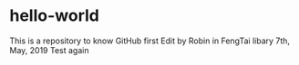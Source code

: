 # hello-world
This is a repository to know GitHub first
Edit by Robin in FengTai libary
    7th, May, 2019
Test again
